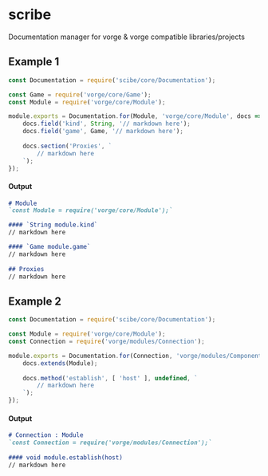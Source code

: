 # scribe
Documentation manager for vorge &amp; vorge compatible libraries/projects

## Example 1
```javascript
const Documentation = require('scibe/core/Documentation');

const Game = require('vorge/core/Game');
const Module = require('vorge/core/Module');

module.exports = Documentation.for(Module, 'vorge/core/Module', docs => {
    docs.field('kind', String, '// markdown here');
    docs.field('game', Game, '// markdown here');
    
    docs.section('Proxies', `
        // markdown here
    `);
});
```

#### Output
```markdown
# Module
`const Module = require('vorge/core/Module');`

#### `String module.kind`
// markdown here

#### `Game module.game`
// markdown here
    
## Proxies
// markdown here
```

## Example 2
```javascript
const Documentation = require('scibe/core/Documentation');

const Module = require('vorge/core/Module');
const Connection = require('vorge/modules/Connection');

module.exports = Documentation.for(Connection, 'vorge/modules/Component', docs => {
    docs.extends(Module);
    
    docs.method('establish', [ 'host' ], undefined, `
        // markdown here
    `);
});
```

#### Output
```markdown
# Connection : Module
`const Connection = require('vorge/modules/Connection');`
    
#### void module.establish(host)
// markdown here
```
